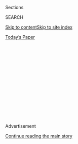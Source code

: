 <div id="app">

<div>

<div>

<div>

<div class="NYTAppHideMasthead css-1q2w90k e1suatyy0">

<div class="section css-ui9rw0 e1suatyy2">

<div class="css-eph4ug er09x8g0">

<div class="css-6n7j50">

</div>

<span class="css-1dv1kvn">Sections</span>

<div class="css-10488qs">

<span class="css-1dv1kvn">SEARCH</span>

</div>

[Skip to content](#site-content)[Skip to site
index](#site-index)

</div>

<div class="css-10698na e1huz5gh0">

</div>

</div>

<div id="masthead-bar-one" class="section hasLinks css-15hmgas e1csuq9d3">

<div class="css-uqyvli e1csuq9d0">

</div>

<div class="css-1uqjmks e1csuq9d1">

</div>

<div class="css-9e9ivx">

[](https://myaccount.nytimes.com/auth/login?response_type=cookie&client_id=vi)

</div>

<div class="css-1bvtpon e1csuq9d2">

[Today’s
Paper](https://www.nytimes.com/section/todayspaper)

</div>

</div>

</div>

</div>

<div data-aria-hidden="false">

<div id="site-content" data-role="main">

<div>

<div class="css-1aor85t" style="opacity:0.000000001;z-index:-1;visibility:hidden">

<div class="css-1hqnpie">

<div class="css-epjblv">

<span class="css-17xtcya">[The
Upshot](/section/upshot)</span><span class="css-x15j1o">|</span><span class="css-fwqvlz">Why
Trump’s Obamacare Promise Will Be So Hard to
Keep</span>

</div>

<div class="css-k008qs">

<div class="css-1iwv8en">

<span class="css-18z7m18"></span>

<div>

</div>

</div>

<span class="css-1n6z4y">https://nyti.ms/2jx1fF3</span>

<div class="css-1705lsu">

<div class="css-4xjgmj">

<div class="css-4skfbu" data-role="toolbar" data-aria-label="Social Media Share buttons, Save button, and Comments Panel with current comment count" data-testid="share-tools">

  - 
  - 
  - 
  - 
    
    <div class="css-6n7j50">
    
    </div>

  - 
  - 

</div>

</div>

</div>

</div>

</div>

</div>

<div class="css-13pd83m">

</div>

<div id="top-wrapper" class="css-1sy8kpn">

<div id="top-slug" class="css-l9onyx">

Advertisement

</div>

[Continue reading the main
story](#after-top)

<div class="ad top-wrapper" style="text-align:center;height:100%;display:block;min-height:250px">

<div id="top" class="place-ad" data-position="top" data-size-key="top">

</div>

</div>

<div id="after-top">

</div>

</div>

<div id="sponsor-wrapper" class="css-1hyfx7x">

<div id="sponsor-slug" class="css-19vbshk">

Supported by

</div>

[Continue reading the main
story](#after-sponsor)

<div id="sponsor" class="ad sponsor-wrapper" style="text-align:center;height:100%;display:block">

</div>

<div id="after-sponsor">

</div>

</div>

<div class="css-v5btjw etb61u70">

<div class="css-h03alg etb61u71">

Upshot

</div>

</div>

Public Health

<div class="css-1vkm6nb ehdk2mb0">

# Why Trump’s Obamacare Promise Will Be So Hard to Keep

</div>

<div class="css-xt80pu e12qa4dv0">

<div class="css-18e8msd">

<div class="css-vp77d3 epjyd6m0">

<div class="css-1baulvz">

By [<span class="css-1baulvz last-byline" itemprop="name">Margot
Sanger-Katz</span>](http://www.nytimes.com/by/margot-sanger-katz)

</div>

</div>

  - Jan. 11,
    2017

  - 
    
    <div class="css-4xjgmj">
    
    <div class="css-d8bdto" data-role="toolbar" data-aria-label="Social Media Share buttons, Save button, and Comments Panel with current comment count" data-testid="share-tools">
    
      - 
      - 
      - 
      - 
        
        <div class="css-6n7j50">
        
        </div>
    
      - 
      - 
    
    </div>
    
    </div>

</div>

</div>

<div class="section meteredContent css-1r7ky0e" name="articleBody" itemprop="articleBody">

<div class="css-1fanzo5 StoryBodyCompanionColumn">

<div class="css-53u6y8">

As a candidate back in July 2015, Donald J. Trump promised that he would
repeal Obamacare and replace it with “something terrific.”

The Senate voted, 51 to 48, on Thursday morning for a measure setting
Congress on the path toward repealing President Obama’s health care law,
and Mr. Trump is now a few days from taking office. The public, however,
knows little more about his proposal than it did in 2015.

In comments [to The New York
Times](https://www.nytimes.com/2017/01/10/us/repeal-affordable-care-act-donald-trump.html)
on Tuesday and in his news [conference on
Wednesday](https://www.nytimes.com/2017/01/11/us/politics/trump-press-conference-transcript.html),
Mr. Trump described when a Republican health reform bill would be
released — “very quickly.” But he has yet to give details about the
policies it would contain.

</div>

</div>

<div class="css-1fanzo5 StoryBodyCompanionColumn">

<div class="css-53u6y8">

“We’re going to have a health care that is far less expensive and far
better,” he said Wednesday.

</div>

</div>

<div class="css-79elbk" data-testid="photoviewer-wrapper">

<div class="css-z3e15g" data-testid="photoviewer-wrapper-hidden">

</div>

<div class="css-1a48zt4 ehw59r15" data-testid="photoviewer-children">

![<span class="css-16f3y1r e13ogyst0" data-aria-hidden="true">At a news
conference on Wednesday, President-elect Donald Trump again promised an
Obamacare replacement that is better and
cheaper.</span><span class="css-cnj6d5 e1z0qqy90" itemprop="copyrightHolder"><span class="css-1ly73wi e1tej78p0">Credit...</span><span>Sam
Hodgson for The New York
Times</span></span>](https://static01.nyt.com/images/2017/01/12/us/12up-healthplan1/12up-healthplan1-articleLarge.jpg?quality=75&auto=webp&disable=upscale)

</div>

</div>

<div class="css-1fanzo5 StoryBodyCompanionColumn">

<div class="css-53u6y8">

Mr. Trump accurately describes problems with the current health care
system for Americans under 65: “You have deductibles that are so high,
that after people go broke paying their premiums which are going through
the roof, the health care can’t even be used by them because their
deductibles bills are so high.”

[Mitch
McConnell](http://www.cbsnews.com/news/face-the-nation-transcript-january-8-2017-mcconnell-priebus-booker-morell-woolsey/),
the Senate majority leader, and House Speaker Paul Ryan have also spoken
forcefully in recent days about how health care is too expensive.

Premiums for health insurance plans in the United States are high. And
[increasing
deductibles](https://www.nytimes.com/2016/09/15/business/health-insurance-analysis-kaiser.html)
can make needed coverage a financial stretch [even for the
insured](https://www.nytimes.com/2016/01/06/upshot/lost-jobs-houses-savings-even-insured-often-face-crushing-medical-debt.html).
[Recent
polling](http://kff.org/health-costs/poll-finding/kaiser-health-tracking-poll-health-care-priorities-for-2017/)
from the nonpartisan Kaiser Family Foundation suggests that the public
agrees with Mr. Trump’s assessment: High out-of-pocket spending on
health care is Americans’ No. 1 health care concern. (Mr. Trump has
promised that he will not make major changes to Medicare, the program
for Americans 65 and older.)

But solving those problems is not as easy as identifying them. The real
reason health care premiums and deductibles are so high is that medical
care is very expensive in the United States — [far more
costly](http://stats.oecd.org/Index.aspx?DataSetCode=SHA) than it is
anywhere else in the world. The United States pays very high prices to
doctors and hospitals and drug and device makers, and Americans use a
lot of that expensive medical care. That means that the country spent
far more on health care than its peers even when tens of millions of
Americans lacked health coverage.

Obamacare has been successful in getting health insurance to people who
lacked it before. About 20 million more Americans had insurance last
year than before the law passed, according to [an Obama administration
estimate](https://aspe.hhs.gov/sites/default/files/pdf/187551/ACA2010-2016.pdf).
But the health law, largely focused on health insurance regulation, did
not drive down the cost of medical treatments. Health care, and health
insurance, continues to be expensive.

</div>

</div>

<div class="css-1fanzo5 StoryBodyCompanionColumn">

<div class="css-53u6y8">

That means that a Republican health reform plan that is both cheaper and
better than Obamacare will be hard to deliver.

Republicans in Congress and right-leaning think tanks have put together
a number of possible Obamacare replacement plans. They are all slightly
different, and it is unclear which one Mr. Trump and congressional
leaders will choose. But none of them solve both sides of the “less
expensive and far better” equation.

Most of the G.O.P. plans manage to be less expensive for the federal
government — by offering stingier federal payments in helping people buy
insurance and allowing the coverage people buy to be skimpier. But those
proposals will tend to increase, not decrease, the amount many Americans
spend on their health care.

[Lower-income people will end up paying a larger
share](https://www.nytimes.com/2015/08/20/upshot/walker-and-rubio-health-proposals-are-less-concerned-about-poor.html)
of their income to buy coverage than they do under Obamacare.
Deductibles and other forms of out-of-pocket spending, capped under
Obamacare, will tend to rise in many plans. Millions to tens of millions
fewer Americans will have coverage under such plans, according to
independent estimates.

Republicans also want to pare back the minimum package of benefits that
plans must cover, which will drive up costs substantially for some
patients, while reducing them for others. If the bill eliminates
requirements to pay for [maternity
care](http://www.theatlantic.com/politics/archive/2013/11/why-is-maternity-care-such-an-issue-for-obamacare-opponents/281396/)
or prescription drugs, for example, that could lower the sticker price
of a health plan, but will make health care much more expensive for
anyone who has a baby or takes medication.

There will be people who will be better off under a Republican plan.
Higher-income, healthy people who buy their own insurance have been the
most disadvantaged group under Obamacare, and their fortunes would
improve. The Republican plans, with their skimpier benefits, and more
generous tax assistance for the wealthy, would offer them a better deal.

The G.O.P. plans tend to be worse for people who need insurance and are
poor or have major health problems. (Some sick people may be far worse
off. Mr. Trump has promised that people with [pre-existing health
conditions will be
covered](https://www.nytimes.com/2016/11/15/upshot/why-keeping-only-the-popular-parts-of-obamacare-wont-work.html)
under his plan, but not all the Republican plans offer them the kind of
coverage that they can get under Obamacare.)

</div>

</div>

<div class="css-1fanzo5 StoryBodyCompanionColumn">

<div class="css-53u6y8">

The Affordable Care Act is a case study in these trade-offs. Most of the
things its creators did to try to make health insurance “far better,”
like requiring minimum benefits or banning lifetime coverage limits,
also made it more expensive. The things they did to make insurance “less
expensive,” like encouraging higher deductibles or requiring all
Americans to buy health insurance or pay a fine, are top anti-Obamacare
talking points.

The consensus Democratic approach to making Obamacare “far better” has
been to make it more expensive for the federal government, but less
expensive for individuals. Proposals circulated by President Obama and
Hillary Clinton would involve more federal spending on subsidies to help
make insurance more affordable for more people, but at the expense of
higher taxes.

So far, the Republican plans have tended to engage in the same
trade-offs, but tilt in the opposite direction, emphasizing government
savings over program generosity.

The recent statements from Mr. Trump suggest that the coming replacement
plan — promised in the next few weeks — will be able to achieve both
goals simultaneously. Mr. Trump has provided almost no detail about what
will be in it.

</div>

</div>

</div>

<div>

</div>

<div>

</div>

<div>

</div>

<div>

<div id="bottom-wrapper" class="css-1ede5it">

<div id="bottom-slug" class="css-l9onyx">

Advertisement

</div>

[Continue reading the main
story](#after-bottom)

<div id="bottom" class="ad bottom-wrapper" style="text-align:center;height:100%;display:block;min-height:90px">

</div>

<div id="after-bottom">

</div>

</div>

</div>

</div>

</div>

## Site Index

<div>

</div>

## Site Information Navigation

  - [© <span>2020</span> <span>The New York Times
    Company</span>](https://help.nytimes.com/hc/en-us/articles/115014792127-Copyright-notice)

<!-- end list -->

  - [NYTCo](https://www.nytco.com/)
  - [Contact
    Us](https://help.nytimes.com/hc/en-us/articles/115015385887-Contact-Us)
  - [Work with us](https://www.nytco.com/careers/)
  - [Advertise](https://nytmediakit.com/)
  - [T Brand Studio](http://www.tbrandstudio.com/)
  - [Your Ad
    Choices](https://www.nytimes.com/privacy/cookie-policy#how-do-i-manage-trackers)
  - [Privacy](https://www.nytimes.com/privacy)
  - [Terms of
    Service](https://help.nytimes.com/hc/en-us/articles/115014893428-Terms-of-service)
  - [Terms of
    Sale](https://help.nytimes.com/hc/en-us/articles/115014893968-Terms-of-sale)
  - [Site
    Map](https://spiderbites.nytimes.com)
  - [Help](https://help.nytimes.com/hc/en-us)
  - [Subscriptions](https://www.nytimes.com/subscription?campaignId=37WXW)

</div>

</div>

</div>

</div>
